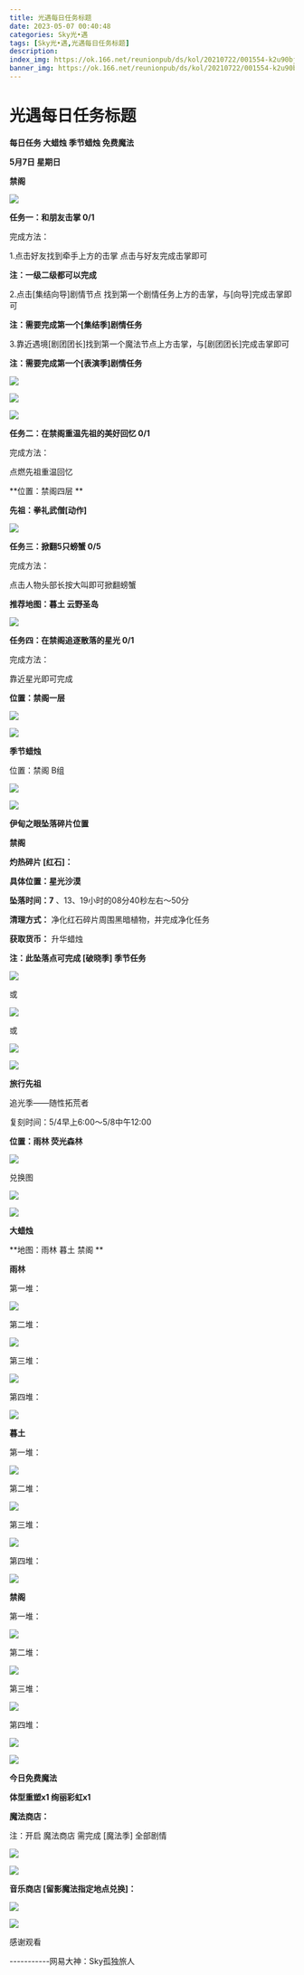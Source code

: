 ```yaml
---
title: 光遇每日任务标题
date: 2023-05-07 00:40:48
categories: Sky光•遇
tags: [Sky光•遇,光遇每日任务标题]
description: 
index_img: https://ok.166.net/reunionpub/ds/kol/20210722/001554-k2u90bj7ay.png?imageView&thumbnail=600x0&type=jpg
banner_img: https://ok.166.net/reunionpub/ds/kol/20210722/001554-k2u90bj7ay.png?imageView&thumbnail=600x0&type=jpg
---
```

# 光遇每日任务标题
**每日任务 大蜡烛 季节蜡烛 免费魔法**

 **5月7日 星期日**

 **禁阁**

![](https://img.166.net/reunionpub/ds/kol/20230507/002109-sfe4vh6p02.jpg)

 **任务一：和朋友击掌 0/1**

完成方法：

1.点击好友找到牵手上方的击掌 点击与好友完成击掌即可

 **注：一级二级都可以完成**

2.点击[集结向导]剧情节点 找到第一个剧情任务上方的击掌，与[向导]完成击掌即可

 **注：需要完成第一个[集结季]剧情任务**

3.靠近遇境[剧团团长]找到第一个魔法节点上方击掌，与[剧团团长]完成击掌即可

 **注：需要完成第一个[表演季]剧情任务**

![](https://img.166.net/reunionpub/ds/kol/20230507/000450-73knd4agfb.jpeg)

![](https://img.166.net/reunionpub/ds/kol/20230507/000458-tu9al06r1f.jpeg)

![](https://img.166.net/reunionpub/ds/kol/20230507/000506-r1y4sfo8s0.jpeg)

 **任务二：在禁阁重温先祖的美好回忆 0/1**

完成方法：

点燃先祖重温回忆

 **位置：禁阁四层  **

 **先祖：拳礼武僧[动作]**

![](https://img.166.net/reunionpub/ds/kol/20230507/000606-7g6vcp3jt2.jpg)

 **任务三：掀翻5只螃蟹 0/5**

完成方法：

点击人物头部长按大叫即可掀翻螃蟹

 **推荐地图：暮土 云野圣岛**

![](https://img.166.net/reunionpub/ds/kol/20230507/000627-vj5ob4uate.jpg)

 **任务四：在禁阁追逐散落的星光 0/1**

完成方法：

靠近星光即可完成

 **位置：禁阁一层**

![](https://img.166.net/reunionpub/ds/kol/20230507/000643-h670gs1veq.jpeg)

![](https://img.166.net/reunionpub/ds/kol/20230502/053253-tkp31d0r2j.png)

 **季节蜡烛**

位置：禁阁 B组

![](https://img.166.net/reunionpub/ds/kol/20230506/235821-1hztey8ur7.png)

![](https://img.166.net/reunionpub/ds/kol/20230501/003537-boqnslm12s.png)

 **伊甸之眼坠落碎片位置**

 **禁阁**

 **灼热碎片 [红石]：**

 **具体位置：星光沙漠**

 **坠落时间：7** 、13、19小时的08分40秒左右～50分

 **清理方式：** 净化红石碎片周围黑暗植物，并完成净化任务

 **获取货币：** 升华蜡烛

 **注：此坠落点可完成  [破晓季] 季节任务**

![](https://img.166.net/reunionpub/ds/kol/20230507/001609-8cubhqay4m.jpeg)

或

![](https://img.166.net/reunionpub/ds/kol/20230507/001628-bu57olw0g1.jpeg)

或

![](https://img.166.net/reunionpub/ds/kol/20230507/001640-weuit6jnzp.jpg)

![](https://img.166.net/reunionpub/ds/kol/20230501/003537-boqnslm12s.png)

 **旅行先祖**

追光季——随性拓荒者

复刻时间：5/4早上6:00～5/8中午12:00

 **位置：雨林 荧光森林**

![](https://img.166.net/reunionpub/ds/kol/20230504/012615-1r5mbwdeot.jpeg)

兑换图

![](https://img.166.net/reunionpub/ds/kol/20230504/012636-3bnodifsul.jpeg)

![](https://img.166.net/reunionpub/ds/kol/20230501/003537-boqnslm12s.png)

 **大蜡烛**

 **地图：雨林 暮土 禁阁  **

 **雨林**

第一堆：

![](https://img.166.net/reunionpub/ds/kol/20230507/001200-h3u5s8zst2.jpeg)

第二堆：

![](https://img.166.net/reunionpub/ds/kol/20230507/001209-fssz8dpjuy.jpeg)

第三堆：

![](https://img.166.net/reunionpub/ds/kol/20230507/001218-7sc3wtzdiv.jpeg)

第四堆：

![](https://img.166.net/reunionpub/ds/kol/20230507/001226-fm0k4c65sz.jpeg)

 **暮土**

第一堆：

![](https://img.166.net/reunionpub/ds/kol/20230507/001246-klqa1fiw54.jpeg)

第二堆：

![](https://img.166.net/reunionpub/ds/kol/20230507/001253-8ra7gctlq2.jpeg)

第三堆：

![](https://img.166.net/reunionpub/ds/kol/20230507/001259-azve17b86d.jpeg)

第四堆：

![](https://img.166.net/reunionpub/ds/kol/20230507/001306-l10b7kmycg.jpeg)

 **禁阁**

第一堆：

![](https://img.166.net/reunionpub/ds/kol/20230507/001416-09sz5q2ibk.jpeg)

第二堆：

![](https://img.166.net/reunionpub/ds/kol/20230507/001423-m03ndt87iu.jpeg)

第三堆：

![](https://img.166.net/reunionpub/ds/kol/20230507/001429-n5y73zapm2.jpeg)

第四堆：

![](https://img.166.net/reunionpub/ds/kol/20230507/001435-q86fek0d73.jpeg)

![](https://img.166.net/reunionpub/ds/kol/20221018/100256-wzutnocka0.png)

 **今日免费魔法**

 **体型重塑x1 绚丽彩虹x1**

 **魔法商店：**

注：开启 魔法商店 需完成 [魔法季] 全部剧情

![](https://img.166.net/reunionpub/ds/kol/20221018/100559-oibznvdtus.png)

![](https://img.166.net/reunionpub/ds/kol/20230507/000320-7vlmrs3b2c.jpeg)

 **音乐商店 [留影魔法指定地点兑换]：**

![](https://img.166.net/reunionpub/ds/kol/20230505/235805-v2awgtfoui.jpeg)

![](https://img.166.net/reunionpub/ds/kol/20230502/235738-ls601349yq.png)

感谢观看

\-----------网易大神：Sky孤独旅人

